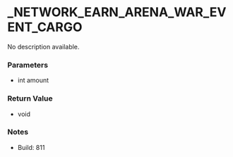 # _NETWORK_EARN_ARENA_WAR_EVENT_CARGO

No description available.

### Parameters
* int amount

### Return Value
* void

### Notes
* Build: 811

